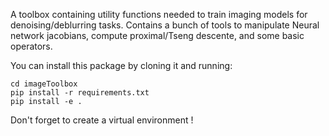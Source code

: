 A toolbox containing utility functions needed to train imaging models for denoising/deblurring tasks. Contains a bunch of tools to manipulate Neural network jacobians, compute proximal/Tseng descente, and some basic operators. 

You can install this package by cloning it and running:

```
cd imageToolbox
pip install -r requirements.txt
pip install -e .
```

Don't forget to create a virtual environment !
